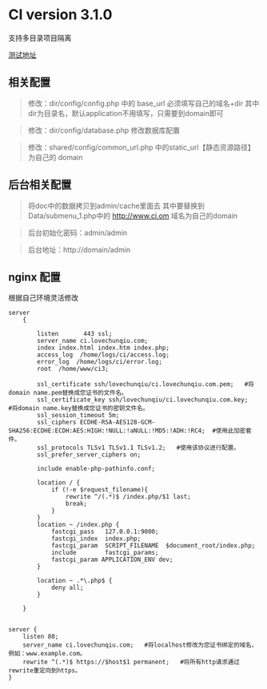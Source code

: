 # CI version 3.1.0
支持多目录项目隔离

[测试地址](https://ci.lovechunqiu.com)

## 相关配置

> 修改：dir/config/config.php 中的 base_url 必须填写自己的域名+dir
  其中dir为目录名，默认application不用填写，只需要到domain即可

> 修改：dir/config/database.php 修改数据库配置

> 修改：shared/config/common_url.php 中的static_url【静态资源路径】为自己的 domain

## 后台相关配置

> 将doc中的数据拷贝到admin/cache里面去
  其中要替换到Data/submenu_1.php中的 http://www.ci.om 域名为自己的domain

> 后台初始化密码：admin/admin

> 后台地址：http://domain/admin

## nginx 配置 
根据自己环境灵活修改
```
server
    {

        listen       443 ssl;
        server_name ci.lovechunqiu.com;
        index index.html index.htm index.php;
        access_log  /home/logs/ci/access.log;
        error_log  /home/logs/ci/error.log;
        root  /home/www/ci3;

        ssl_certificate ssh/lovechunqiu/ci.lovechunqiu.com.pem;   #将domain name.pem替换成您证书的文件名。
        ssl_certificate_key ssh/lovechunqiu/ci.lovechunqiu.com.key;   #将domain name.key替换成您证书的密钥文件名。
        ssl_session_timeout 5m;
        ssl_ciphers ECDHE-RSA-AES128-GCM-SHA256:ECDHE:ECDH:AES:HIGH:!NULL:!aNULL:!MD5:!ADH:!RC4;  #使用此加密套件。
        ssl_protocols TLSv1 TLSv1.1 TLSv1.2;   #使用该协议进行配置。
        ssl_prefer_server_ciphers on;

        include enable-php-pathinfo.conf;

        location / {
            if (!-e $request_filename){
                rewrite ^/(.*)$ /index.php/$1 last;
                break;
            }
        }
        location ~ /index.php {
            fastcgi_pass   127.0.0.1:9000;
            fastcgi_index  index.php;
            fastcgi_param  SCRIPT_FILENAME  $document_root/index.php;
            include        fastcgi_params;
            fastcgi_param APPLICATION_ENV dev;
        }

        location ~ .*\.php$ {
            deny all;
        }

    }


server {
    listen 80;
    server_name ci.lovechunqiu.com;   #将localhost修改为您证书绑定的域名，例如：www.example.com。
    rewrite ^(.*)$ https://$host$1 permanent;   #将所有http请求通过rewrite重定向到https。
}
```
